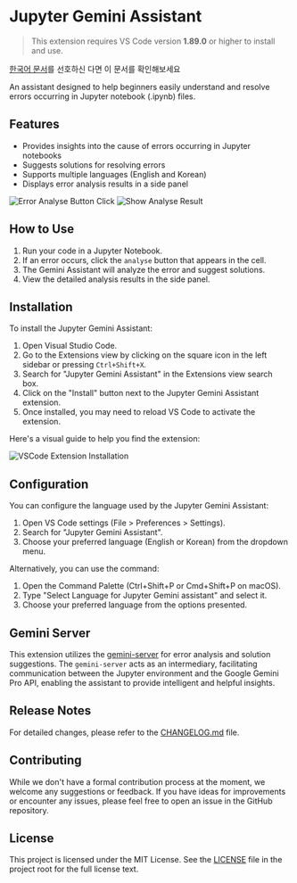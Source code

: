 # Jupyter Gemini Assistant

> This extension requires VS Code version **1.89.0** or higher to install and use.

[한국어 문서](/docs/kokr/README.md)를 선호하신 다면 이 문서를 확인해보세요

An assistant designed to help beginners easily understand and resolve errors occurring in Jupyter notebook (.ipynb) files.

## Features

- Provides insights into the cause of errors occurring in Jupyter notebooks
- Suggests solutions for resolving errors
- Supports multiple languages (English and Korean)
- Displays error analysis results in a side panel

![Error Analyse Button Click](https://github.com/user-attachments/assets/f35a7fb8-2cad-4403-af48-acd68881a874)
![Show Analyse Result](https://github.com/user-attachments/assets/5eea670f-cd52-4673-85e4-c10ff70c5310)

## How to Use

1. Run your code in a Jupyter Notebook.
2. If an error occurs, click the `analyse` button that appears in the cell.
3. The Gemini Assistant will analyze the error and suggest solutions.
4. View the detailed analysis results in the side panel.

## Installation

To install the Jupyter Gemini Assistant:

1. Open Visual Studio Code.
2. Go to the Extensions view by clicking on the square icon in the left sidebar or pressing `Ctrl+Shift+X`.
3. Search for "Jupyter Gemini Assistant" in the Extensions view search box.
4. Click on the "Install" button next to the Jupyter Gemini Assistant extension.
5. Once installed, you may need to reload VS Code to activate the extension.

Here's a visual guide to help you find the extension:

![VSCode Extension Installation](https://github.com/user-attachments/assets/25d74b06-56e9-49e0-8458-f77147bf0943)

## Configuration

You can configure the language used by the Jupyter Gemini Assistant:

1. Open VS Code settings (File > Preferences > Settings).
2. Search for "Jupyter Gemini Assistant".
3. Choose your preferred language (English or Korean) from the dropdown menu.

Alternatively, you can use the command:

1. Open the Command Palette (Ctrl+Shift+P or Cmd+Shift+P on macOS).
2. Type "Select Language for Jupyter Gemini assistant" and select it.
3. Choose your preferred language from the options presented.

## Gemini Server

This extension utilizes the [gemini-server](https://github.com/IDKNWHORU/gemini-server) for error analysis and solution suggestions. The `gemini-server` acts as an intermediary, facilitating communication between the Jupyter environment and the Google Gemini Pro API, enabling the assistant to provide intelligent and helpful insights.

## Release Notes

For detailed changes, please refer to the [CHANGELOG.md](CHANGELOG.md) file.

## Contributing

While we don't have a formal contribution process at the moment, we welcome any suggestions or feedback. If you have ideas for improvements or encounter any issues, please feel free to open an issue in the GitHub repository.

## License

This project is licensed under the MIT License. See the [LICENSE](LICENSE) file in the project root for the full license text.
